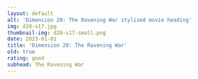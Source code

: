 ```yaml
---
layout: default
alt: 'Dimension 20: The Ravening War stylized movie heading'
img: d20-s17.jpg
thumbnail-img: d20-s17-small.png
date: 2023-01-01
title: 'Dimension 20: The Ravening War'
old: true
rating: good
subhead: The Ravening War
---
```


